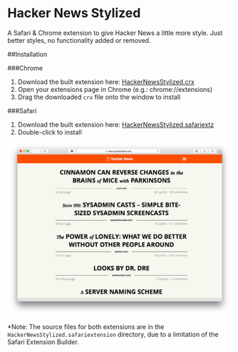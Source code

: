 Hacker News Stylized
====================

A Safari & Chrome extension to give Hacker News a little more style. Just better styles, no functionality added or removed.

##Installation

###Chrome

1. Download the built extension here: [HackerNewsStylized.crx](/build/HackerNewsStylized.crx?raw=true)
2. Open your extensions page in Chrome (e.g.: chrome://extensions)
3. Drag the downloaded `crx` file onto the window to install

###Safari

1. Download the built extension here: [HackerNewsStylized.safariextz](/build/HackerNewsStylized.safariextz?raw=true)
2. Double-click to install

![Alt text](/screenshot.png?raw=true "Hacker News Stylized screenshot")

*Note: The source files for both extensions are in the `HackerNewsStylized.safariextension` directory, due to a limitation of the Safari Extension Builder.
